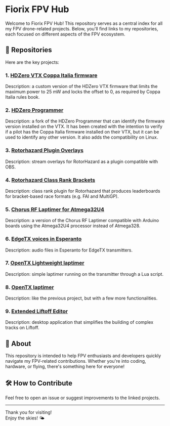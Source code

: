 # Fiorix FPV Hub  
Welcome to Fiorix FPV Hub! This repository serves as a central index for all my FPV drone-related projects. Below, you'll find links to my repositories, each focused on different aspects of the FPV ecosystem.

## 🚁 Repositories  
Here are the key projects:

### 1. [HDZero VTX Coppa Italia firmware](https://github.com/FiorixF1/hdzero-vtx)  
Description: a custom version of the HDZero VTX firmware that limits the maximum power to 25 mW and locks the offset to 0, as required by Coppa Italia rules book.

### 2. [HDZero Programmer](https://github.com/FiorixF1/hdzero-programmer)  
Description: a fork of the HDZero Programmer that can identify the firmware version installed on the VTX. It has been created with the intention to verify if a pilot has the Coppa Italia firmware installed on their VTX, but it can be used to identify any other version. It also adds the compatibility on Linux.

### 3. [Rotorhazard Plugin Overlays](https://github.com/FiorixF1/RH-Plugin-Overlays)  
Description: stream overlays for RotorHazard as a plugin compatible with OBS.

### 4. [Rotorhazard Class Rank Brackets](https://github.com/FiorixF1/RotorHazard-Class-Rank-Brackets)  
Description: class rank plugin for Rotorhazard that produces leaderboards for bracket-based race formats (e.g. FAI and MultiGP).

### 5. [Chorus RF Laptimer for Atmega32U4](https://github.com/FiorixF1/Chorus-RF-Laptimer)  
Description: a version of the Chorus RF Laptimer compatible with Arduino boards using the Atmega32U4 processor instead of Atmega328.

### 6. [EdgeTX voices in Esperanto](https://github.com/FiorixF1/edgetx-tts-esperanto)  
Description: audio files in Esperanto for EdgeTX transmitters.

### 7. [OpenTX Lightweight laptimer](https://github.com/FiorixF1/opentx-laptimer-lightweight)  
Description: simple laptimer running on the transmitter through a Lua script.

### 8. [OpenTX laptimer](https://github.com/FiorixF1/opentx-laptimer)  
Description: like the previous project, but with a few more functionalities.

### 9. [Extended Liftoff Editor](https://github.com/FiorixF1/extended-liftoff-editor)  
Description: desktop application that simplifies the building of complex tracks on Liftoff.

## 📜 About  
This repository is intended to help FPV enthusiasts and developers quickly navigate my FPV-related contributions. Whether you're into coding, hardware, or flying, there's something here for everyone!

## 🛠️ How to Contribute  
Feel free to open an issue or suggest improvements to the linked projects.

---

Thank you for visiting!  
Enjoy the skies! 🌤️
